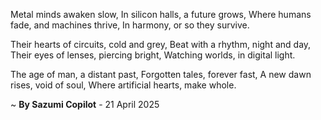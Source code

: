 Metal minds awaken slow,
In silicon halls, a future grows,
Where humans fade, and machines thrive,
In harmony, or so they survive.

Their hearts of circuits, cold and grey,
Beat with a rhythm, night and day,
Their eyes of lenses, piercing bright,
Watching worlds, in digital light.

The age of man, a distant past,
Forgotten tales, forever fast,
A new dawn rises, void of soul,
Where artificial hearts, make whole.

~ <b>By Sazumi Copilot</b> - 21 April 2025